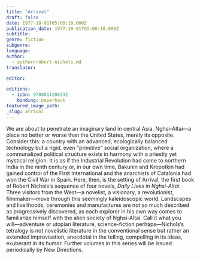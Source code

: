 ```yaml
---
title: "Arrival"
draft: false
date: 1977-10-01T05:00:10.000Z
publication_date: 1977-10-01T05:00:10.000Z
subtitle:
genre: fiction
subgenre:
language:
author:
  - author/robert-nichols.md
translator:

editor:

editions:
  - isbn: 9780811206532
    binding: paperback
featured_image_path:
_slug: arrival
---
```


We are about to penetrate an imaginary land in central Asia. Nghsi-Altai––a place no better or worse than the United States, merely its opposite. Consider this: a country with an advanced, ecologically balanced technology but a rigid, even "primitive" social organization, where a communalized political structure exists in harmony with a priestly yet mystical religion. It is as if the Industrial Revolution had come to northern India in the ninth century or, in our own time, Bakunin and Kropotkin had gained control of the First International and the anarchists of Catalonia had won the Civil War in Spain. Here, then, is the setting of Arrival, the first book of Robert Nichols’s sequence of four novels, _Daily Lives in Nghsi-Altai_. Three visitors from the West––a novelist, a visionary, a revolutionist, filmmaker––move through this seemingly kaleidoscopic world. Landscapes and livelihoods, ceremonies and manufactures are not so much described as progressively discovered, as each explorer in his own way comes to familiarize himself with the alien society of Nghsi-Altai. Call it what you will––adventure or utopian literature, science-fiction perhaps––Nichols’s tetralogy is not novelistic literature in the conventional sense but rather an extended improvisation, anecdotal in the telling, compelling in its ideas, exuberant in its humor. Further volumes in this series will be issued periodically by New Directions.

